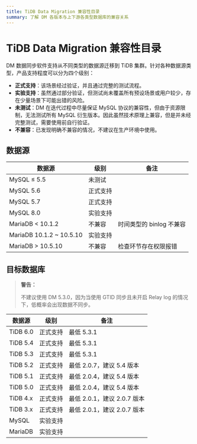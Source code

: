 ```yaml
---
title: TiDB Data Migration 兼容性目录
summary: 了解 DM 各版本与上下游各类型数据库的兼容关系
---
```


# TiDB Data Migration 兼容性目录

DM 数据同步软件支持从不同类型的数据源迁移到 TiDB 集群。针对各种数据源类型，产品支持程度可以分为四个级别：

- **正式支持**：该场景经过验证，并且通过完整的测试流程。
- **实验支持**：虽然通过部分验证，但测试尚未覆盖所有预设场景或用户较少，存在少量场景下可能出错的风险。
- **未测试**：DM 在迭代过程中尽量保证 MySQL 协议的兼容性，但由于资源限制，无法测试所有 MySQL 衍生版本。因此虽然技术原理上兼容，但是并未经完整测试，需要使用前自行验证。
- **不兼容**：已发现明确不兼容的情况，不建议在生产环境中使用。

## 数据源

|数据源|级别|备注|
|-|-|-|
|MySQL ≤ 5.5|未测试|
|MySQL 5.6|正式支持||
|MySQL 5.7|正式支持||
|MySQL 8.0|实验支持||
|MariaDB < 10.1.2|不兼容|时间类型的 binlog 不兼容|
|MariaDB 10.1.2 ~ 10.5.10|实验支持||
|MariaDB > 10.5.10|不兼容|检查环节存在权限报错|

## 目标数据库

> **警告：**
>
> 不建议使用 DM 5.3.0，因为当使用 GTID 同步且未开启 Relay log 的情况下，低概率会出现数据不同步。

|数据源|级别|备注|
|-|-|-|
|TiDB 6.0|正式支持|最低 5.3.1|
|TiDB 5.4|正式支持|最低 5.3.1|
|TiDB 5.3|正式支持|最低 5.3.1|
|TiDB 5.2|正式支持|最低 2.0.7，建议 5.4 版本|
|TiDB 5.1|正式支持|最低 2.0.4，建议 5.4 版本|
|TiDB 5.0|正式支持|最低 2.0.4，建议 5.4 版本|
|TiDB 4.x|正式支持|最低 2.0.1，建议 2.0.7 版本|
|TiDB 3.x|正式支持|最低 2.0.1，建议 2.0.7 版本|
|MySQL|实验支持||
|MariaDB|实验支持||
